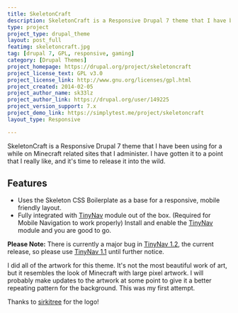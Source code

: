 ```yaml
---
title: SkeletonCraft
description: SkeletonCraft is a Responsive Drupal 7 theme that I have been using for a while on Minecraft related sites that I administer.
type: project
project_type: drupal_theme
layout: post_full
featimg: skeletoncraft.jpg
tag: [drupal 7, GPL, responsive, gaming]
category: [Drupal Themes]
project_homepage: https://drupal.org/project/skeletoncraft
project_license_text: GPL v3.0
project_license_link: http://www.gnu.org/licenses/gpl.html
project_created: 2014-02-05
project_author_name: sk33lz
project_author_link: https://drupal.org/user/149225
project_version_support: 7.x
project_demo_link: https://simplytest.me/project/skeletoncraft
layout_type: Responsive

---
```

SkeletonCraft is a Responsive Drupal 7 theme that I have been using for a while on Minecraft related sites that I administer. I have gotten it to a point that I really like, and it's time to release it into the wild.

## Features
- Uses the Skeleton CSS Boilerplate as a base for a responsive, mobile friendly layout.
- Fully integrated with [TinyNav](http://drupal.org/project/tinynav) module out of the box. (Required for Mobile Navigation to work properly) Install and enable the [TinyNav](http://drupal.org/project/tinynav) module and you are good to go.


**Please Note:** There is currently a major bug in [TinyNav 1.2](https://drupal.org/node/1967636), the current release, so please use [TinyNav 1.1](https://drupal.org/node/1793642) until further notice.

I did all of the artwork for this theme. It's not the most beautiful work of art, but it resembles the look of Minecraft with large pixel artwork. I will probably make updates to the artwork at some point to give it a better repeating pattern for the background. This was my first attempt.

Thanks to [sirkitree](https://drupal.org/user/59025) for the logo!
